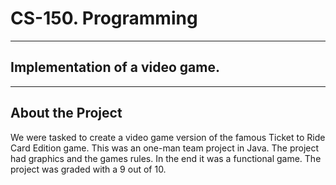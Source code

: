 # CS-150. Programming

---

## Implementation of a video game.

---

## About the Project
We were tasked to create a video game version of the famous Ticket to Ride Card Edition game. This was an one-man team project in Java. The project had graphics and the games rules. In the end it was a functional game. The project was graded with a 9 out of 10.
